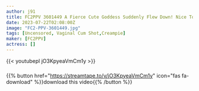```yaml
---
author: j91
title: FC2PPV 3601449 A Fierce Cute Goddess Suddenly Flew Down! Nice To Meet You, Shooting Negotiations, All Delivery Until Vaginal Cum Shot.
date: 2023-07-22T02:08:00Z
image: "FC2-PPV-3601449.jpg"
tags: [Uncensored, Vaginal Cum Shot,Creampie]
maker: [FC2PPV]
actress: []
---
```



{{< youtubepl jO3KpyeaVmCm1y >}}
###

{{% button href="https://streamtape.to/v/jO3KpyeaVmCm1y" icon="fas fa-download" %}}download this video{{% /button %}}

